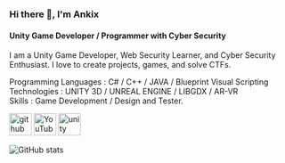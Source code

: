 ### Hi there 👋, I'm Ankix
#### Unity Game Developer / Programmer with Cyber Security
I am a Unity Game Developer, Web Security Learner, and Cyber Security Enthusiast. I love to create projects, games, and solve CTFs.


Programming Languages : C# / C++ / JAVA / Blueprint Visual Scripting <br />
Technologies : UNITY 3D / UNREAL ENGINE / LIBGDX / AR-VR <br />
Skills : Game Development / Design and Tester. <br />
 
[<img src='https://cdn.jsdelivr.net/npm/simple-icons@3.0.1/icons/github.svg' alt='github' height='40'>](https://github.com/ankix86)  [<img src='https://cdn.jsdelivr.net/npm/simple-icons@3.0.1/icons/youtube.svg' alt='YouTube' height='40'>](https://www.youtube.com/channel/https://www.youtube.com/)  [<img src='https://cdn.jsdelivr.net/npm/simple-icons@3.0.1/icons/unity.svg' alt='unity' height='40'>](https://ray-casting.itch.io/)  

![GitHub stats](https://github-readme-stats.vercel.app/api?username=ankix86&show_icons=true)  

